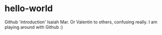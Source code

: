 # hello-world
Github 'introduction'
Isaiah Mar. Or Valentin to others, confusing really. I am playing around with Github :)
